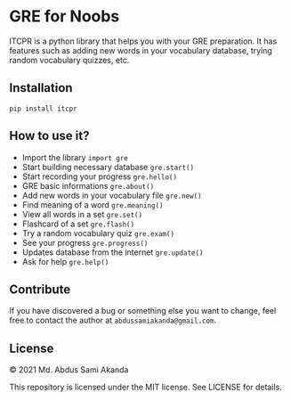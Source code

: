 # GRE for Noobs
ITCPR is a python library that helps you with your GRE preparation. It has features such as adding new words in your vocabulary database, trying random vocabulary quizzes, etc.

## Installation
```pip install itcpr```

## How to use it?
- Import the library `import gre`
- Start building necessary database `gre.start()`
- Start recording your progress `gre.hello()`
- GRE basic informations `gre.about()`
- Add new words in your vocabulary file `gre.new()`
- Find meaning of a word `gre.meaning()`
- View all words in a set `gre.set()`
- Flashcard of a set `gre.flash()`
- Try a random vocabulary quiz `gre.exam()`
- See your progress `gre.progress()`
- Updates database from the internet `gre.update()`
- Ask for help `gre.help()`

## Contribute
If you have discovered a bug or something else you want to change, feel free to contact the author at `abdussamiakanda@gmail.com`.

## License
&copy; 2021 Md. Abdus Sami Akanda

This repository is licensed under the MIT license. See LICENSE for details.